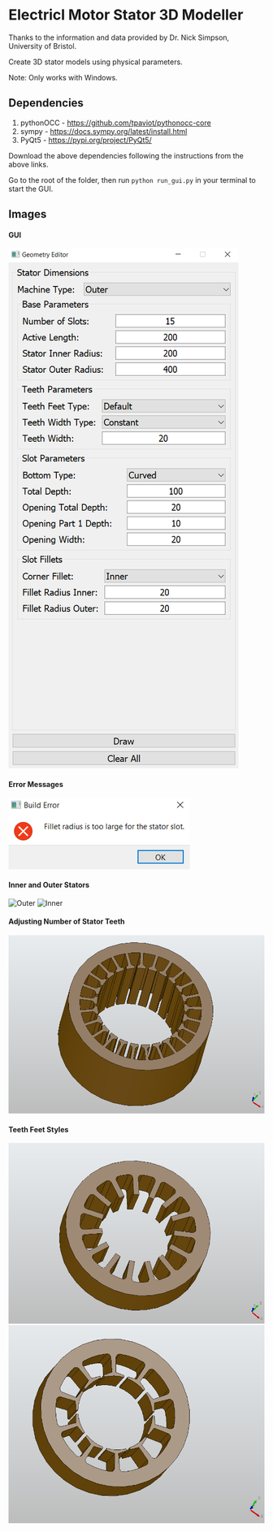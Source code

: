# Electricl Motor Stator 3D Modeller

Thanks to the information and data provided by Dr. Nick Simpson, University of Bristol.

Create 3D stator models using physical parameters.

Note: Only works with Windows.

## Dependencies

1. pythonOCC - https://github.com/tpaviot/pythonocc-core
2. sympy - https://docs.sympy.org/latest/install.html
3. PyQt5 - https://pypi.org/project/PyQt5/

Download the above dependencies following the instructions from the above links.

Go to the root of the folder, then run `python run_gui.py` in your terminal to start the GUI.

## Images

#### GUI
![GUI](README/images/gui.PNG)

#### Error Messages
![Error Messages](README/images/error_message.PNG)

#### Inner and Outer Stators
![Outer](README/images/stanard_outer_stator.PNG)
![Inner](README/images/stanard_inner_stator.PNG)

#### Adjusting Number of Stator Teeth
![Num of Teeth](README/images/more_teeth.PNG)


#### Teeth Feet Styles
![No Feet](README/images/no_teeth.PNG)
![Custom Feet](README/images/custom_teeth.PNG)